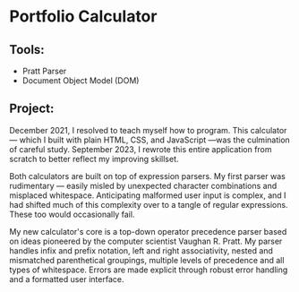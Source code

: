 # Portfolio Calculator

## Tools:
- Pratt Parser
- Document Object Model (DOM)

## Project:

December 2021, I resolved to teach myself how to program. This calculator — which I built with
plain HTML, CSS, and JavaScript —was the culmination of careful study. September 2023, I rewrote
this entire application from scratch to better reflect my improving skillset.

Both calculators are built on top of expression parsers. My first parser was rudimentary — easily
misled by unexpected character combinations and misplaced whitespace. Anticipating malformed user
input is complex, and I had shifted much of this complexity over to a tangle of regular expressions.
These too would occasionally fail.

My new calculator's core is a top-down operator precedence parser based on ideas pioneered by the
computer scientist Vaughan R. Pratt. My parser handles infix and prefix notation, left and right
associativity, nested and mismatched parenthetical groupings, multiple levels of precedence and
all types of whitespace. Errors are made explicit through robust error handling and a formatted
user interface. 
